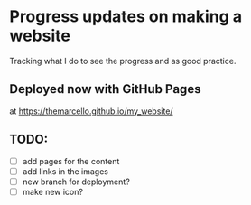 # Progress updates on making a website

Tracking what I do to see the progress and as good practice.

## Deployed now with GitHub Pages

at https://themarcello.github.io/my_website/

## TODO:

- [ ] add pages for the content
- [ ] add links in the images
- [ ] new branch for deployment?
- [ ] make new icon?
